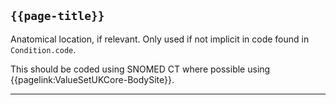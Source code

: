 ## <code>{{page-title}}</code>

Anatomical location, if relevant. Only used if not implicit in code found in `Condition.code`.

This should be coded using SNOMED CT where possible using {{pagelink:ValueSetUKCore-BodySite}}.

---